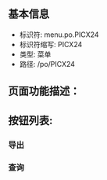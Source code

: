 
## 基本信息

- 标识符: menu.po.PICX24
- 标识符缩写: PICX24
- 类型: 菜单
- 路径: /po/PICX24

## 页面功能描述：





## 按钮列表:


### 导出



### 查询


